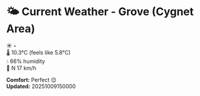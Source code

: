 # 🌤️ Current Weather - Grove (Cygnet Area)

☀️ **-**  
🌡️ 10.3°C (feels like 5.8°C)  
💧 66% humidity  
💨 N 17 km/h  

**Comfort:** Perfect 😌  
**Updated:** 20251009150000
